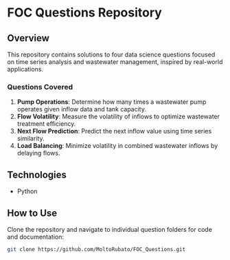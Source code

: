 # FOC Questions Repository  

## Overview  
This repository contains solutions to four data science questions focused on time series analysis and wastewater management, inspired by real-world applications.  

### Questions Covered  
1. **Pump Operations**: Determine how many times a wastewater pump operates given inflow data and tank capacity.  
2. **Flow Volatility**: Measure the volatility of inflows to optimize wastewater treatment efficiency.  
3. **Next Flow Prediction**: Predict the next inflow value using time series similarity.  
4. **Load Balancing**: Minimize volatility in combined wastewater inflows by delaying flows.  

## Technologies  
- Python  

## How to Use  
Clone the repository and navigate to individual question folders for code and documentation:  
```bash  
git clone https://github.com/MoltoRubato/FOC_Questions.git  
